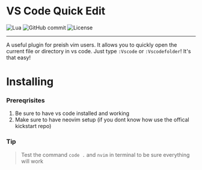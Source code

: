 # VS Code Quick Edit 
![Lua](https://img.shields.io/badge/Lua-5.4-blue)
![GitHub commit](https://img.shields.io/github/commit/short/SuperNinjaCat5/vs-code-quick-edit/main)
![License](https://img.shields.io/github/license/username/repo)

---

A useful plugin for preish vim users. It allows you to quickly open the current file or directory
in vs code. Just type `:Vscode` or `:Vscodefolder`! It's that easy!

# Installing

### Prereqrisites

1. Be sure to have vs code installed and working
2. Make sure to have neovim setup (if you dont know how use the offical kickstart repo)

### Tip

> Test the command `code .` and `nvim` in terminal to be sure everything will work

